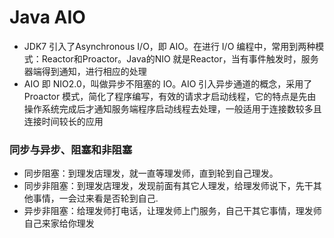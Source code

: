 # Java AIO

-   JDK7 引入了Asynchronous I/O，即 AIO。在进行 I/O 编程中，常用到两种模式：Reactor和Proactor。Java的NIO 就是Reactor，当有事件触发时，服务器端得到通知，进行相应的处理
-   AIO 即 NIO2.0，叫做异步不阻塞的 IO。AIO 引入异步通道的概念，采用了 Proactor 模式，简化了程序编写，有效的请求才启动线程，它的特点是先由操作系统完成后才通知服务端程序启动线程去处理，一般适用于连接数较多且连接时间较长的应用

### 同步与异步、阻塞和非阻塞

-   同步阻塞：到理发店理发，就一直等理发师，直到轮到自己理发。
-   同步非阻塞：到理发店理发，发现前面有其它人理发，给理发师说下，先干其他事情，一会过来看是否轮到自己.
-   异步非阻塞：给理发师打电话，让理发师上门服务，自己干其它事情，理发师自己来家给你理发

